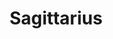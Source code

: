 ---
layout: smileys&emotion
title: Sagittarius
emoji: sagittarius
permalink: ♐.html
image: assets/img/3moji/sagittarius.png
---